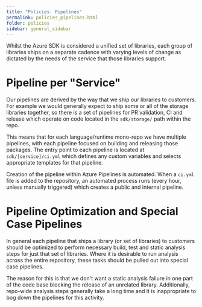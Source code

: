 ```yaml
---
title: "Policies: Pipelines"
permalink: policies_pipelines.html
folder: policies
sidebar: general_sidebar
---
```


Whilst the Azure SDK is considered a unified set of libraries, each group of libraries ships on a separate cadence with varying levels of change as dictated by the needs of the service that those libraries support.

# Pipeline per "Service"

Our pipelines are derived by the way that we ship our libraries to customers. For example we would generally expect to ship some or all of the storage libraries together, so there is a set of pipelines for PR validation, CI and release which operate on code located in the ```sdk/storage/``` path within the repo.

This means that for each language/runtime mono-repo we have multiple pipelines, with each pipeline focused on building and releasing those packages. The entry point to each pipeline is located at ```sdk/[service]/ci.yml``` which defines any custom variables and selects appropriate templates for that pipeline.

Creation of the pipeline within Azure Pipelines is automated. When a ```ci.yml``` file is added to the repository, an automated process runs (every hour, unless manually triggered) which creates a public and internal pipeline.

# Pipeline Optimization and Special Case Pipelines

In general each pipeline that ships a library (or set of libraries) to customers should be optimized to perform necessary build, test and static analysis steps for just that set of libraries. Where it is desirable to run analysis across the entire repository, these tasks should be pulled out into special case pipelines.

The reason for this is that we don't want a static analysis failure in one part of the code base blocking the release of an unrelated library. Additionally, repo-wide analysis steps generally take a long time and it is inappropriate to bog down the pipelines for this activity.